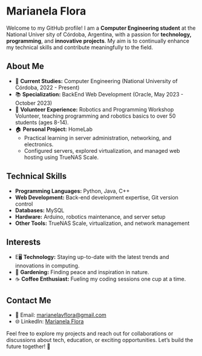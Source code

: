# Marianela Flora

Welcome to my GitHub profile! I am a **Computer Engineering student** at the National Univer sity of Córdoba, Argentina, with a passion for **technology, programming**, and **innovative projects**. My aim is to continually enhance my technical skills and contribute meaningfully to the field.

## About Me

- 🌟 **Current Studies:** Computer Engineering (National University of Córdoba, 2022 - Present)
- 📚 **Specialization:** BackEnd Web Development (Oracle, May 2023 - October 2023)
- 🤖 **Volunteer Experience:** Robotics and Programming Workshop Volunteer, teaching programming and robotics basics to over 50 students (ages 8-14).
- 🏠 **Personal Project:** HomeLab
  - Practical learning in server administration, networking, and electronics.
  - Configured servers, explored virtualization, and managed web hosting using TrueNAS Scale.

## Technical Skills

- **Programming Languages:** Python, Java, C++
- **Web Development:** Back-end development expertise, Git version control
- **Databases:** MySQL
- **Hardware:** Arduino, robotics maintenance, and server setup
- **Other Tools:** TrueNAS Scale, virtualization, and network management

## Interests

- E🖥️ **Technology:** Staying up-to-date with the latest trends and innovations in computing.
- 🌱 **Gardening:** Finding peace and inspiration in nature.
- ☕ **Coffee Enthusiast:** Fueling my coding sessions one cup at a time.

## Contact Me

- 📧 Email: [marianelavflora@gmail.com](mailto\:marianelavflora@gmail.com)
- 🌐 LinkedIn: [Marianela Flora](http://linkedin.com/in/marianela-victoria-flora-b52131205/)

Feel free to explore my projects and reach out for collaborations or discussions about tech, education, or exciting opportunities. Let’s build the future together! 🚀

